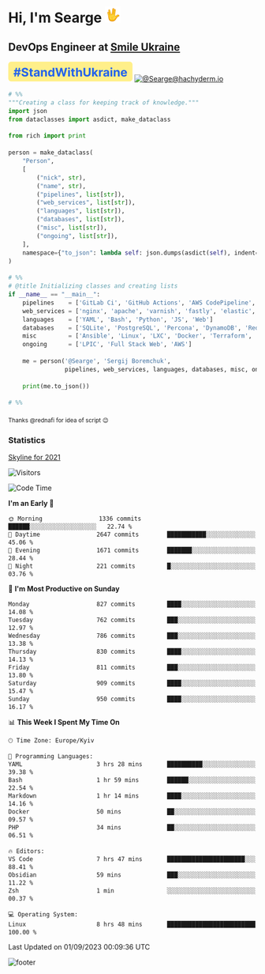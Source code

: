 # Hi, I'm Searge <img src="images/vulcan.webp" style="display: inline-block; margin: 0; height: 2rem" alt="Vulcan salute" />

## DevOps Engineer at [Smile Ukraine](https://smile-ukraine.com/en)

[![Stand With Ukraine](https://raw.githubusercontent.com/vshymanskyy/StandWithUkraine/main/badges/StandWithUkraine.svg)](https://stand-with-ukraine.pp.ua)
<a rel="me" href="https://hachyderm.io/@Searge">![@Searge@hachyderm.io](https://img.shields.io/badge/-@Searge-%232B90D9?logo=mastodon&logoColor=white)</a>

```python
# %%
"""Creating a class for keeping track of knowledge."""
import json
from dataclasses import asdict, make_dataclass

from rich import print

person = make_dataclass(
    "Person",
    [
        ("nick", str),
        ("name", str),
        ("pipelines", list[str]),
        ("web_services", list[str]),
        ("languages", list[str]),
        ("databases", list[str]),
        ("misc", list[str]),
        ("ongoing", list[str]),
    ],
    namespace={"to_json": lambda self: json.dumps(asdict(self), indent=4)},
)

# %%
# @title Initializing classes and creating lists
if __name__ == "__main__":
    pipelines    = ['GitLab Ci', 'GitHub Actions', 'AWS CodePipeline', 'Jenkins']
    web_services = ['nginx', 'apache', 'varnish', 'fastly', 'elastic', 'solr']
    languages    = ['YAML', 'Bash', 'Python', 'JS', 'Web']
    databases    = ['SQLite', 'PostgreSQL', 'Percona', 'DynamoDB', 'Redis']
    misc         = ['Ansible', 'Linux', 'LXC', 'Docker', 'Terraform', 'AWS']
    ongoing      = ['LPIC', 'Full Stack Web', 'AWS']

    me = person('@Searge', 'Sergij Boremchuk',
                pipelines, web_services, languages, databases, misc, ongoing)

    print(me.to_json())

# %%

```

<sub>Thanks @rednafi for idea of script :wink:</sub>

### Statistics

[Skyline for 2021](https://skyline.github.com/Searge/2021)

![Visitors](https://komarev.com/ghpvc/?username=searge&label=Profile%20views&color=0e75b6&style=flat) 
<!--START_SECTION:waka-->
![Code Time](http://img.shields.io/badge/Code%20Time-2%2C193%20hrs%2036%20mins-blue)

**I'm an Early 🐤** 

```text
🌞 Morning                1336 commits        ██████░░░░░░░░░░░░░░░░░░░   22.74 % 
🌆 Daytime                2647 commits        ███████████░░░░░░░░░░░░░░   45.06 % 
🌃 Evening                1671 commits        ███████░░░░░░░░░░░░░░░░░░   28.44 % 
🌙 Night                  221 commits         █░░░░░░░░░░░░░░░░░░░░░░░░   03.76 % 
```
📅 **I'm Most Productive on Sunday** 

```text
Monday                   827 commits         ████░░░░░░░░░░░░░░░░░░░░░   14.08 % 
Tuesday                  762 commits         ███░░░░░░░░░░░░░░░░░░░░░░   12.97 % 
Wednesday                786 commits         ███░░░░░░░░░░░░░░░░░░░░░░   13.38 % 
Thursday                 830 commits         ████░░░░░░░░░░░░░░░░░░░░░   14.13 % 
Friday                   811 commits         ███░░░░░░░░░░░░░░░░░░░░░░   13.80 % 
Saturday                 909 commits         ████░░░░░░░░░░░░░░░░░░░░░   15.47 % 
Sunday                   950 commits         ████░░░░░░░░░░░░░░░░░░░░░   16.17 % 
```


📊 **This Week I Spent My Time On** 

```text
🕑︎ Time Zone: Europe/Kyiv

💬 Programming Languages: 
YAML                     3 hrs 28 mins       ██████████░░░░░░░░░░░░░░░   39.38 % 
Bash                     1 hr 59 mins        ██████░░░░░░░░░░░░░░░░░░░   22.54 % 
Markdown                 1 hr 14 mins        ████░░░░░░░░░░░░░░░░░░░░░   14.16 % 
Docker                   50 mins             ██░░░░░░░░░░░░░░░░░░░░░░░   09.57 % 
PHP                      34 mins             ██░░░░░░░░░░░░░░░░░░░░░░░   06.51 % 

🔥 Editors: 
VS Code                  7 hrs 47 mins       ██████████████████████░░░   88.41 % 
Obsidian                 59 mins             ███░░░░░░░░░░░░░░░░░░░░░░   11.22 % 
Zsh                      1 min               ░░░░░░░░░░░░░░░░░░░░░░░░░   00.37 % 

💻 Operating System: 
Linux                    8 hrs 48 mins       █████████████████████████   100.00 % 
```


 Last Updated on 01/09/2023 00:09:36 UTC
<!--END_SECTION:waka-->

![footer](https://capsule-render.vercel.app/api?type=waving&color=gradient&customColorList=14,21&height=82&section=footer)
